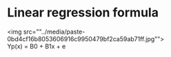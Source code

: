 # Linear regression formula
<img src=""../media/paste-0bd4cf16b8053606916c9950479bf2ca59ab71ff.jpg""><br>Yp(x) = B0 + B1x + e
